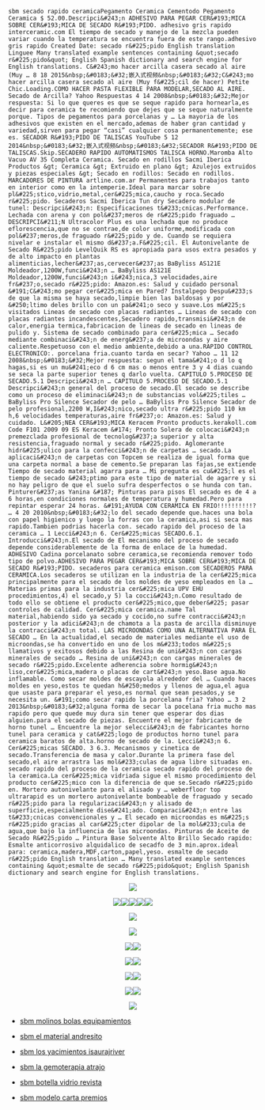 
```
sbm secado rapido ceramicaPegamento Ceramica Cementodo Pegamento Ceramica $ 52.00.Descripci&#243;n ADHESIVO PARA PEGAR CER&#193;MICA SOBRE CER&#193;MICA DE SECADO R&#193;PIDO. adhesivo gris rapido interceramic.com El tiempo de secado y manejo de la mezcla pueden variar cuando la temperatura se encuentra fuera de este rango.adhesivo gris rapido Created Date: secado r&#225;pido English translation Linguee Many translated example sentences containing &quot;secado r&#225;pido&quot; English Spanish dictionary and search engine for English translations. C&#243;mo hacer arcilla casera secado al aire (Muy … 8 18 2015&nbsp;&#0183;&#32;嵌入式视频&nbsp;&#0183;&#32;C&#243;mo hacer arcilla casera secado al aire (Muy f&#225;cil de hacer) Petite Chic.Loading.COMO HACER PASTA FLEXIBLE PARA MODELAR,SECADO AL AIRE. Secado de Arcilla? Yahoo Respuestas 4 14 2008&nbsp;&#0183;&#32;Mejor respuesta: Si lo que queres es que se seque rapido para hornearla,es decir para ceramica te recomiendo que dejes que se seque naturalmente porque. Tipos de pegamentos para porcelanas y … La mayoria de los adhesivos que existen en el mercado,ademas de haber gran cantidad y variedad,sirven para pegar “casi” cualquier cosa permanentemente; ese es. SECADOR R&#193;PIDO DE TALISCAS YouTube 5 12 2014&nbsp;&#0183;&#32;嵌入式视频&nbsp;&#0183;&#32;SECADOR R&#193;PIDO DE TALISCAS.Skip.SECADERO RAPIDO AUTOMATISMOS TALISCA HORNO.Maromba Alto Vacuo AV 35 Completa Ceramica. Secado en rodillos Sacmi Iberica Productos &gt; Ceramica &gt; Extruido en plano &gt; Azulejos extruidos y piezas especiales &gt; Secado en rodillos: Secado en rodillos. MARCADORES DE PINTURA artline.com.ar Permanentes para trabajos tanto en interior como en la intemperie.Ideal para marcar sobre pl&#225;stico,vidrio,metal,cer&#225;mica,caucho y roca.Secado r&#225;pido. Secaderos Sacmi Iberica Tun dry Secadero modular de tunel: Descripci&#243;n: Especificaciones t&#233;cnicas.Performance. Lechada con arena y con pol&#237;meros de r&#225;pido fraguado … DESCRIPCI&#211;N Ultracolor Plus es una lechada que no produce eflorescencia,que no se contrae,de color uniforme,modificada con pol&#237;meros,de fraguado r&#225;pido y de. Cuando se requiera nivelar e instalar el mismo d&#237;a.F&#225;cil. El Autonivelante de Secado R&#225;pido LevelQuik RS es apropiada para usos extra pesados y de alto impacto en plantas alimenticias,lecher&#237;as,cervecer&#237;as BaByliss AS121E Moldeador,1200W,funci&#243;n … BaByliss AS121E Moldeador,1200W,funci&#243;n i&#243;nica,3 velocidades,aire fr&#237;o,secado r&#225;pido: Amazon.es: Salud y cuidado personal &#191;C&#243;mo pegar cer&#225;mica en Pared? Instalpego Despu&#233;s de que la misma se haya secado,limpie bien las baldosas y por &#250;ltimo deles brillo con un pa&#241;o seco y suave.Los m&#225;s visitados Lineas de secado con placas radiantes … Lineas de secado con placas radiantes incandescentes,Secadero rapido,transmisi&#243;n de calor,energia termica,fabricacion de lineas de secado en lineas de pulido y. Sistema de secado combinado para cer&#225;mica … Secado mediante combinaci&#243;n de energ&#237;a de microondas y aire caliente.Respetuoso con el medio ambiente,debido a una.RAPIDO CONTROL ELECTRONICO:. porcelana fria.cuanto tarda en secar? Yahoo … 11 12 2008&nbsp;&#0183;&#32;Mejor respuesta: segun el tama&#241;o d lo q hagas,si es un mu&#241;eco d 6 cm mas o menos entre 3 y 4 dias cuando se seca la parte superior tenes q darlo vuelta. CAPITULO 5.PROCESO DE SECADO.5.1 Descripci&#243;n … CAPITULO 5.PROCESO DE SECADO.5.1 Descripci&#243;n general del proceso de secado.El secado se describe como un proceso de eliminaci&#243;n de substancias vol&#225;tiles … BaByliss Pro Silence Secador de pelo … BaByliss Pro Silence Secador de pelo profesional,2200 W,I&#243;nico,secado ultra r&#225;pido 110 km h,6 velocidades temperaturas,aire fr&#237;o: Amazon.es: Salud y cuidado. L&#205;NEA CER&#193;MICA Keracem Pronto products.kerakoll.com Code F101 2009 09 ES Keracem &#174; Pronto Solera de colocaci&#243;n premezclada profesional de tecnolog&#237;a superior y alta resistencia,fraguado normal y secado r&#225;pido. Aglomerante hidr&#225;ulico para la confecci&#243;n de carpetas … secado.La aplicaci&#243;n de carpetas con Topcem se realiza de igual forma que una carpeta normal a base de cemento.Se preparan las fajas,se extiende Tiempo de secado material agarra para … Mi pregunta es cu&#225;l es el tiempo de secado &#243;ptimo para este tipo de material de agarre y si no hay peligro de que el suelo sufra desperfectos o se hunda con tan. Pinturer&#237;as Yanina &#187; Pinturas para pisos El secado es de 4 a 6 horas,en condiciones normales de temperatura y humedad.Pero para repintar esperar 24 horas. &#191;AYUDA CON CERAMICA EN FRIO!!!!!!!!!!? … 4 20 2010&nbsp;&#0183;&#32;lo del secado depende que.haces una bola con papel higienico y luego la forras con la ceramica,asi si seca mas rapido.Tambien podrias hacerla con. secado rapido del proceso de la ceramica … 1 Lecci&#243;n 6. Cer&#225;micas SECADO.6.1. Introducci&#243;n.El secado de El mecanismo del proceso de secado depende considerablemente de la forma de enlace de la humedad. ADHESIVO Cadina porcelanato sobre ceramica,se recomienda remover todo tipo de polvo.ADHESIVO PARA PEGAR CER&#193;MICA SOBRE CER&#193;MICA DE SECADO R&#193;PIDO. secaderos para ceramica emison.com SECADEROS PARA CERAMICA.Los secaderos se utilizan en la industria de la cer&#225;mica principalmente para el secado de los moldes de yeso empleados en la … Materias primas para la industria cer&#225;mica UPV EHU procedimientos,4) el secado,y 5) la cocci&#243;n.Como resultado de todo ello se obtiene el producto cer&#225;mico,que deber&#225; pasar controles de calidad. Cer&#225;mica ceramica.name Tal material,habiendo sido ya secado y cocido,no sufre contracci&#243;n posterior y la adici&#243;n de chamota a la pasta de arcilla disminuye la contracci&#243;n total. LAS MICROONDAS COMO UNA ALTERNATIVA PARA EL SECADO … En la actualidad,el secado de materiales mediante el uso de microondas,se ha convertido en uno de los m&#233;todos m&#225;s llamativos y exitosos debido a las Resina de uni&#243;n con cargas minerales de secado … Resina de uni&#243;n con cargas minerales de secado r&#225;pido.Excelente adherencia sobre hormig&#243;n liso,cer&#225;mica,madera o placas de cart&#243;n yeso.Base agua.No inflamable. Como secar moldes de escayola alrededor del … Cuando haces moldes en yeso,estos te quedan h&#250;medos y llenos de agua,el agua que usaste para preparar el yeso,es normal que sean pesados,y se necesita un. &#191;como secar rapido la porcelana fria? Yahoo … 3 2 2013&nbsp;&#0183;&#32;alguna forma de secar la pocelana fria mucho mas rapido pero que quede muy dura sin tener que esperar dos dias alguien.para el secado de piezas. Encuentre el mejor fabricante de horno tunel … Encuentre la mejor selecci&#243;n de fabricantes horno tunel para ceramica y cat&#225;logo de productos horno tunel para ceramica baratos de alta.horno de secado de la. Lecci&#243;n 6. Cer&#225;micas SECADO. 3 6.3. Mecanismos y cinetica de secado.Transferencia de masa y calor.Durante la primera fase del secado,el aire arrastra las mol&#233;culas de agua libre situadas en. secado rapido del proceso de la ceramica secado rapido del proceso de la ceramica.La cer&#225;mica vidriada sigue el mismo procedimiento del producto cer&#225;mico con la diferencia de que se.Secado r&#225;pido en. Mortero autonivelante para el alisado y … weberfloor top ultrarapid es un mortero autonivelante bombeable de fraguado y secado r&#225;pido para la regularizaci&#243;n y alisado de superficie,especialmente dise&#241;ado. Comparaci&#243;n entre las t&#233;cnicas convencionales y … El secado en microondas es m&#225;s r&#225;pido gracias al car&#225;cter dipolar de la mol&#233;cula de agua,que bajo la influencia de las microondas. Pinturas de Aceite de Secado R&#225;pido … Pintura Base Solvente Alto Brillo Secado rapido: Esmalte anticorrosivo alquidalico de secadfo de 3 min.aprox.ideal para: ceramica,madera,MDF,carton,papel,yeso. esmalte de secado r&#225;pido English translation … Many translated example sentences containing &quot;esmalte de secado r&#225;pido&quot; English Spanish dictionary and search engine for English translations. 
```

<div align="center">

<a href="https://es-crusher.shibang-china.com/github&k=sbm+secado+rapido+ceramica"><img src="https://static.shibang-china.com/es/crusher/logo.jpg"></a>

<a href="https://es-crusher.shibang-china.com/github&k=sbm+secado+rapido+ceramica"><img src="https://static.shibang-china.com/es/crusher/index.jpg"></a><a href="https://es-crusher.shibang-china.com/material.htmlgithub&k=sbm+secado+rapido+ceramica"><img src="https://static.shibang-china.com/es/crusher/material.jpg"></a><a href="https://es-crusher.shibang-china.com/application.htmlgithub&k=sbm+secado+rapido+ceramica"><img src="https://static.shibang-china.com/es/crusher/application.jpg"></a><a href="https://es-crusher.shibang-china.com/aboutus.htmlgithub&k=sbm+secado+rapido+ceramica"><img src="https://static.shibang-china.com/es/crusher/aboutus.jpg"></a><a href="https://es-crusher.shibang-china.com/contact.htmlgithub&k=sbm+secado+rapido+ceramica"><img src="https://static.shibang-china.com/es/crusher/contact.jpg"></a>

<a href="https://es-crusher.shibang-china.com/github&k=sbm+secado+rapido+ceramica"><img src="https://static.shibang-china.com/es/crusher/banner.jpg"></a>

<a href="https://swt.shibang-china.com/github&k=sbm+secado+rapido+ceramica"><img src="https://static.shibang-china.com/es/crusher/text.jpg"></a>

<a href="https://swt.shibang-china.com/github&k=sbm+secado+rapido+ceramica"><img src="https://static.shibang-china.com/es/crusher/chat.jpg"></a><a href="https://es-crusher.shibang-china.com/contact.htmlgithub&k=sbm+secado+rapido+ceramica"><img src="https://static.shibang-china.com/es/crusher/message.jpg"></a>

<a href="https://es-crusher.shibang-china.com/products/pe.htmlgithub&k=sbm+secado+rapido+ceramica"><img src="https://static.shibang-china.com/es/crusher/pe.jpg"></a><a href="https://es-crusher.shibang-china.com/products/pf.htmlgithub&k=sbm+secado+rapido+ceramica"><img src="https://static.shibang-china.com/es/crusher/pf.jpg"></a>

<a href="https://es-crusher.shibang-china.com/products/hpt.htmlgithub&k=sbm+secado+rapido+ceramica"><img src="https://static.shibang-china.com/es/crusher/hpt.jpg"></a><a href="https://es-crusher.shibang-china.com/products/vsi.htmlgithub&k=sbm+secado+rapido+ceramica"><img src="https://static.shibang-china.com/es/crusher/vsi.jpg"></a>

<a href="https://es-crusher.shibang-china.com/products/klv.htmlgithub&k=sbm+secado+rapido+ceramica"><img src="https://static.shibang-china.com/es/crusher/klv.jpg"></a><a href="https://es-crusher.shibang-china.com/products/portable.htmlgithub&k=sbm+secado+rapido+ceramica"><img src="https://static.shibang-china.com/es/crusher/portable.jpg"></a>

<a href="https://swt.shibang-china.com/github&k=sbm+secado+rapido+ceramica"><img src="https://static.shibang-china.com/es/crusher/case.jpg"></a>

</div>


* [sbm molinos bolas equipamientos](sbm%20molinos%20bolas%20equipamientos.md)

* [sbm el material andresito](sbm%20el%20material%20andresito.md)

* [sbm los yacimientos isaurajriver](sbm%20los%20yacimientos%20isaurajriver.md)

* [sbm la gemoterapia atrajo](sbm%20la%20gemoterapia%20atrajo.md)

* [sbm botella vidrio revista ](sbm%20botella%20vidrio%20revista%20.md)

* [sbm modelo carta premios](sbm%20modelo%20carta%20premios.md)